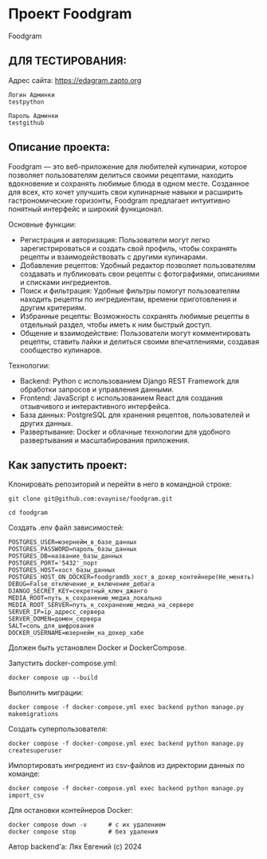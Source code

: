 # **Проект Foodgram**
Foodgram

## ДЛЯ ТЕСТИРОВАНИЯ:
Адрес сайта: https://edagram.zapto.org

```
Логин Админки
testpython
```

```
Пароль Админки
testgithub
```
## Описание проекта:

Foodgram — это веб-приложение для любителей кулинарии, которое позволяет пользователям делиться своими рецептами, находить вдохновение и сохранять любимые блюда в одном месте. Созданное для всех, кто хочет улучшить свои кулинарные навыки и расширить гастрономические горизонты, Foodgram предлагает интуитивно понятный интерфейс и широкий функционал.

Основные функции:

-	Регистрация и авторизация: Пользователи могут легко зарегистрироваться и создать свой профиль, чтобы сохранять рецепты и взаимодействовать с другими кулинарами.
-	Добавление рецептов: Удобный редактор позволяет пользователям создавать и публиковать свои рецепты с фотографиями, описаниями и списками ингредиентов.
-	Поиск и фильтрация: Удобные фильтры помогут пользователям находить рецепты по ингредиентам, времени приготовления и другим критериям.
-	Избранные рецепты: Возможность сохранять любимые рецепты в отдельный раздел, чтобы иметь к ним быстрый доступ.
-	Общение и взаимодействие: Пользователи могут комментировать рецепты, ставить лайки и делиться своими впечатлениями, создавая сообщество кулинаров.

Технологии:

-	Backend: Python с использованием Django REST Framework для обработки запросов и управления данными.
-	Frontend: JavaScript с использованием React для создания отзывчивого и интерактивного интерфейса.
-	База данных: PostgreSQL для хранения рецептов, пользователей и других данных.
-	Развертывание: Docker и облачные технологии для удобного развертывания и масштабирования приложения.
## Как запустить проект:

Клонировать репозиторий и перейти в него в командной строке:
```
git clone git@github.com:ovaynise/foodgram.git
```
```
cd foodgram
```
Создать .env файл зависимостей:
```
POSTGRES_USER=юзернейм_в_базе_данных
POSTGRES_PASSWORD=пароль_базы_данных
POSTGRES_DB=название_базы_данных
POSTGRES_PORT='5432'_порт
POSTGRES_HOST=хост_базы_данных
POSTGRES_HOST_ON_DOCKER=foodgramdb_хост_в_докер_контейнере(Не_менять)
DEBUG=False_отключение_и_включение_дебага
DJANGO_SECRET_KEY=секретный_ключ_джанго
MEDIA_ROOT=путь_к_сохранению_медиа_локально
MEDIA_ROOT_SERVER=путь_к_сохранению_медиа_на_сервере
SERVER_IP=ip_адресс_сервера
SERVER_DOMEN=домен_сервера
SALT=соль_для_шифрования
DOCKER_USERNAME=юзернейм_на_докер_хабе
```

Должен быть установлен Docker и DockerCompose.

Запустить docker-compose.yml:

```
docker compose up --build
```
Выполнить миграции:
```
docker compose -f docker-compose.yml exec backend python manage.py makemigrations
```
Создать суперпользователя:
```
docker compose -f docker-compose.yml exec backend python manage.py createsuperuser
```

Импортировать ингредиент из  csv-файлов из директории данных по команде:

```
docker compose -f docker-compose.yml exec backend python manage.py import_csv
```
Для остановки контейнеров Docker:
```
docker compose down -v      # с их удалением
docker compose stop         # без удаления

```

Автор backend'а:
Лях Евгений (c) 2024